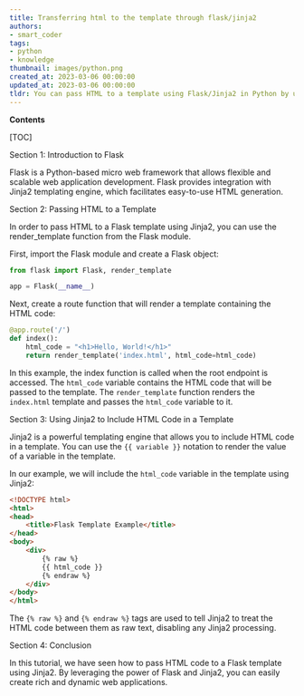 ```yaml
---
title: Transferring html to the template through flask/jinja2
authors:
- smart_coder
tags:
- python
- knowledge
thumbnail: images/python.png
created_at: 2023-03-06 00:00:00
updated_at: 2023-03-06 00:00:00
tldr: You can pass HTML to a template using Flask/Jinja2 in Python by using the |safe filter in the template.
---
```


**Contents**

[TOC]

Section 1: Introduction to Flask

Flask is a Python-based micro web framework that allows flexible and scalable web application development. Flask provides integration with Jinja2 templating engine, which facilitates easy-to-use HTML generation.

Section 2: Passing HTML to a Template

In order to pass HTML to a Flask template using Jinja2, you can use the render_template function from the Flask module.

First, import the Flask module and create a Flask object:

```python
from flask import Flask, render_template

app = Flask(__name__)
```

Next, create a route function that will render a template containing the HTML code:

```python
@app.route('/')
def index():
    html_code = "<h1>Hello, World!</h1>"
    return render_template('index.html', html_code=html_code)
```

In this example, the index function is called when the root endpoint is accessed. The `html_code` variable contains the HTML code that will be passed to the template. The `render_template` function renders the `index.html` template and passes the `html_code` variable to it.

Section 3: Using Jinja2 to Include HTML Code in a Template

Jinja2 is a powerful templating engine that allows you to include HTML code in a template. You can use the `{{ variable }}` notation to render the value of a variable in the template.

In our example, we will include the `html_code` variable in the template using Jinja2:

```html
<!DOCTYPE html>
<html>
<head>
    <title>Flask Template Example</title>
</head>
<body>
    <div>
        {% raw %}
        {{ html_code }}
        {% endraw %}
    </div>
</body>
</html>
```

The `{% raw %}` and `{% endraw %}` tags are used to tell Jinja2 to treat the HTML code between them as raw text, disabling any Jinja2 processing.

Section 4: Conclusion

In this tutorial, we have seen how to pass HTML code to a Flask template using Jinja2. By leveraging the power of Flask and Jinja2, you can easily create rich and dynamic web applications.
